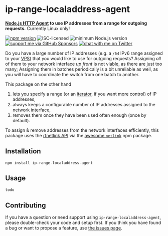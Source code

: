 # ip-range-localaddress-agent

**[Node.js HTTP Agent](https://nodejs.org/api/http.html#class-httpagent) to use IP addresses from a range for outgoing requests.** Currently Linux only!

[![npm version](https://img.shields.io/npm/v/ip-range-localaddress-agent.svg)](https://www.npmjs.com/package/ip-range-localaddress-agent)
![ISC-licensed](https://img.shields.io/github/license/derhuerst/ip-range-localaddress-agent.svg)
![minimum Node.js version](https://img.shields.io/node/v/ip-range-localaddress-agent.svg)
[![support me via GitHub Sponsors](https://img.shields.io/badge/support%20me-donate-fa7664.svg)](https://github.com/sponsors/derhuerst)
[![chat with me on Twitter](https://img.shields.io/badge/chat%20with%20me-on%20Twitter-1da1f2.svg)](https://twitter.com/derhuerst)

Do you have a large number of IP addresses (e.g. a `/64` IPv6 range assigned to your [VPS](https://en.wikipedia.org/wiki/Virtual_private_server)) that you would like to use for outgoing requests? Assigning *all* of them to your network interface *up front* is not viable, as there are just too many; Assigning them in batches periodically is a bit unreliable as well, as you will have to coordinate the switch from one batch to another.

This package on the other hand

1. lets you specify a range (or an [iterator](https://developer.mozilla.org/en-US/docs/Web/JavaScript/Reference/Iteration_protocols), if you want more control) of IP addresses,
2. always keeps a configurable number of IP addresses assigned to the network interface,
3. removes them once they have been used often enough (once by default).

To assign & remove addresses from the network interfaces efficiently, this package uses the [rtnetlink API](https://www.man7.org/linux/man-pages/man7/rtnetlink.7.html) via the [awesome `netlink`](https://github.com/mildsunrise/node_netlink) npm package.


## Installation

```shell
npm install ip-range-localaddress-agent
```


## Usage

```js
todo
```


## Contributing

If you have a question or need support using `ip-range-localaddress-agent`, please double-check your code and setup first. If you think you have found a bug or want to propose a feature, use [the issues page](https://github.com/derhuerst/ip-range-localaddress-agent/issues).

